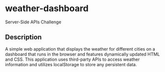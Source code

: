 # weather-dashboard
Server-Side APIs Challenge

## Description
A simple web application that displays the weather for different cities on a dashboard that runs in the browser and features dynamically updated HTML and CSS.
This application uses third-party APIs to access weather information and utilizes localStorage to store any persistent data.
